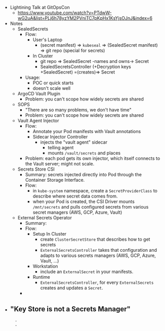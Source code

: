 - Lightining Talk at GitOpsCon
	- https://www.youtube.com/watch?v=PTdwW-wG2uA&list=PLj6h78yzYM2PVniTC7pKpHx1KsYjsOJnJ&index=6
- Notes
	- SealedSecrets
		- Flow:
			- User's Laptop
				- (secret manifest) => `kubeseal` => (SealedSecret manifest) => git repo (special for secrets)
			- In Cluster
				- git repo => SealedSecret -names and owns-> Secret
				- SealedSecretsController (+Decryption keys +SealedSecret) =(creates)=> Secret
		- Usage:
			- POC or quick starts
			- doesn't scale well
	- ArgoCD Vault Plugin
		- Problem: you can't scope how widely secrets are shared
	- SOPS
		- "There are so many problems, we don't have time"
		- Problem: you can't scope how widely secrets are shared
	- Vault Agent Injector
		- Flow:
			- Annotate your Pod manifests with Vault annotations
			- Sidecar Injector Controller
				- injects the "vault agent" sidecar
					- telling agent
					- mounts `/vault/secrets` and places
		- Problem: each pod gets its own injector, which itself connects to the Vault server; might not scale.
	- Secrets Store CSI
		- Summary: secrets injected directly into Pod through the Container Storage Interface.
		- Flow:
			- in `kube-system` namespace, create a `SecretProviderClass` to describe where secret data comes from.
			- when your Pod is created, the CSI Driver mounts `/mnt/secrets` and pulls configured secrets from various secret managers (AWS, GCP, Azure, Vault)
	- External Secrets Operator
		- Summary:
		- Flow:
			- Setup In Cluster
				- create `ClusterSecretStore` that describes how to get secrets
				- `ExternalSecretsController` takes that configuration and adapts to various secrets managers (AWS, GCP, Azure, Vault, ...)
			- Workstation
				- include an `ExternalSecret` in your manifests.
			- Runtime
				- `ExternalSecretsController`, for every `ExternalSecrets` creates and updates a `Secret`.
		-
- "Key Store is not a Secrets Manager"
	-
		-
		-